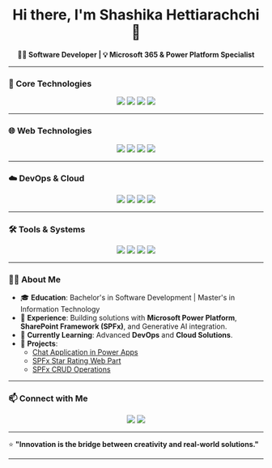 <h1 align="center">Hi there, I'm Shashika Hettiarachchi 👋</h1>
<p align="center">
  <strong>👨‍💻 Software Developer | 💡 Microsoft 365 & Power Platform Specialist</strong>
</p>

---

### 🚀 Core Technologies  
<p align="center">
  <img src="https://img.shields.io/badge/-Python-3776AB?style=flat-square&logo=python&logoColor=white" />
  <img src="https://img.shields.io/badge/-TypeScript-007ACC?style=flat-square&logo=typescript&logoColor=white" />
  <img src="https://img.shields.io/badge/-JavaScript-F7DF1E?style=flat-square&logo=javascript&logoColor=black" />
  <img src="https://img.shields.io/badge/-C++-00599C?style=flat-square&logo=c%2B%2B&logoColor=white" />
</p>

---

### 🌐 Web Technologies  
<p align="center">
  <img src="https://img.shields.io/badge/-HTML5-E34F26?style=flat-square&logo=html5&logoColor=white" />
  <img src="https://img.shields.io/badge/-CSS3-1572B6?style=flat-square&logo=css3&logoColor=white" />
  <img src="https://img.shields.io/badge/-FastAPI-009688?style=flat-square&logo=fastapi&logoColor=white" />
  <img src="https://img.shields.io/badge/-Node.js-339933?style=flat-square&logo=node.js&logoColor=white" />
</p>

---

### ☁️ DevOps & Cloud  
<p align="center">
  <img src="https://img.shields.io/badge/-Docker-2496ED?style=flat-square&logo=docker&logoColor=white" />
  <img src="https://img.shields.io/badge/-Kubernetes-326CE5?style=flat-square&logo=kubernetes&logoColor=white" />
  <img src="https://img.shields.io/badge/-AWS-FF9900?style=flat-square&logo=amazon-aws&logoColor=white" />
  <img src="https://img.shields.io/badge/-Azure-0078D7?style=flat-square&logo=microsoft-azure&logoColor=white" />
</p>

---

### 🛠 Tools & Systems  
<p align="center">
  <img src="https://img.shields.io/badge/-Linux-FCC624?style=flat-square&logo=linux&logoColor=black" />
  <img src="https://img.shields.io/badge/-Git-F05032?style=flat-square&logo=git&logoColor=white" />
  <img src="https://img.shields.io/badge/-VSCode-007ACC?style=flat-square&logo=visual-studio-code&logoColor=white" />
  <img src="https://img.shields.io/badge/-Vim-019733?style=flat-square&logo=vim&logoColor=white" />
</p>

---

### 👨‍💻 About Me  
- 🎓 **Education**: Bachelor's in Software Development | Master's in Information Technology  
- 💼 **Experience**: Building solutions with **Microsoft Power Platform**, **SharePoint Framework (SPFx)**, and Generative AI integration.  
- 🌱 **Currently Learning**: Advanced **DevOps** and **Cloud Solutions**.  
- 🔭 **Projects**:  
  - [Chat Application in Power Apps](https://github.com/schetti92/PowerApps/tree/main/ChatApplication)  
  - [SPFx Star Rating Web Part](https://github.com/schetti92/SPFX_SandBox/tree/main/StarRating_WP)  
  - [SPFx CRUD Operations](https://github.com/schetti92/SPFX_SandBox/tree/main/SPFX_CURD)

---

### 📫 Connect with Me  
<p align="center">
  <a href="mailto:schetti92@gmail.com"><img src="https://img.shields.io/badge/Email-D14836?style=flat-square&logo=gmail&logoColor=white" /></a>
  <a href="https://www.linkedin.com/in/YOUR-LINK-HERE"><img src="https://img.shields.io/badge/-LinkedIn-0077B5?style=flat-square&logo=linkedin&logoColor=white" /></a>
</p>

---

⭐ **"Innovation is the bridge between creativity and real-world solutions."**

---

